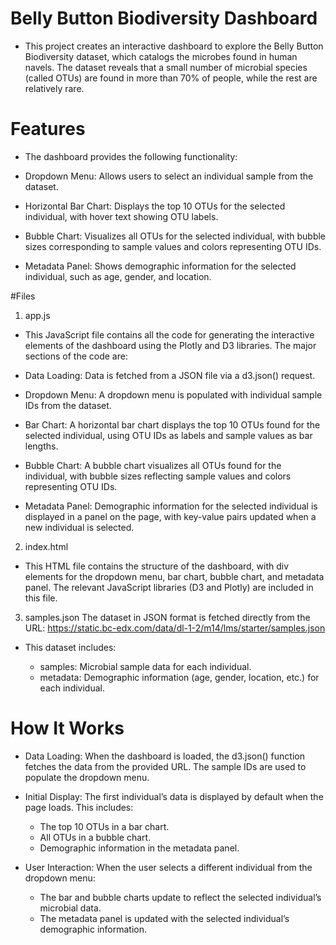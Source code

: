 # Belly Button Biodiversity Dashboard
* This project creates an interactive dashboard to explore the Belly Button Biodiversity dataset, which catalogs the microbes found in human navels. The dataset reveals that a small number of microbial species (called OTUs) are found in more than 70% of people, while the rest are relatively rare.

# Features
* The dashboard provides the following functionality:

* Dropdown Menu: Allows users to select an individual sample from the dataset.
* Horizontal Bar Chart: Displays the top 10 OTUs for the selected individual, with hover text showing OTU labels.
* Bubble Chart: Visualizes all OTUs for the selected individual, with bubble sizes corresponding to sample values and colors representing OTU IDs.
* Metadata Panel: Shows demographic information for the selected individual, such as age, gender, and location.


#Files
1. app.js
* This JavaScript file contains all the code for generating the interactive elements of the dashboard using the Plotly and D3 libraries. The major sections of the code are:

* Data Loading: Data is fetched from a JSON file via a d3.json() request.
* Dropdown Menu: A dropdown menu is populated with individual sample IDs from the dataset.
* Bar Chart: A horizontal bar chart displays the top 10 OTUs found for the selected individual, using OTU IDs as labels and sample values as bar lengths.
* Bubble Chart: A bubble chart visualizes all OTUs found for the individual, with bubble sizes reflecting sample values and colors representing OTU IDs.
* Metadata Panel: Demographic information for the selected individual is displayed in a panel on the page, with key-value pairs updated when a new individual is selected.

2. index.html
* This HTML file contains the structure of the dashboard, with div elements for the dropdown menu, bar chart, bubble chart, and metadata panel. The relevant JavaScript libraries (D3 and Plotly) are included in this file.

3. samples.json
The dataset in JSON format is fetched directly from the URL: https://static.bc-edx.com/data/dl-1-2/m14/lms/starter/samples.json

* This dataset includes:

    * samples: Microbial sample data for each individual.
    * metadata: Demographic information (age, gender, location, etc.) for each individual.

# How It Works
* Data Loading: When the dashboard is loaded, the d3.json() function fetches the data from the provided URL. The sample IDs are used to populate the dropdown menu.

* Initial Display: The first individual’s data is displayed by default when the page loads. This includes:

    * The top 10 OTUs in a bar chart.
    * All OTUs in a bubble chart.
    * Demographic information in the metadata panel.
* User Interaction: When the user selects a different individual from the dropdown menu:

    * The bar and bubble charts update to reflect the selected individual’s microbial data.
    * The metadata panel is updated with the selected individual’s demographic information.

